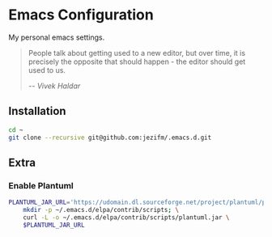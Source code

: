 # Emacs Configuration

My personal emacs settings.

> People talk about getting used to a new editor, but over time, it is precisely the opposite that should happen - the editor should get used to us.
>
> -- <cite>Vivek Haldar</cite>

## Installation

```sh
cd ~
git clone --recursive git@github.com:jezifm/.emacs.d.git
```


## Extra

### Enable Plantuml

```sh
PLANTUML_JAR_URL='https://udomain.dl.sourceforge.net/project/plantuml/plantuml.jar'; \
    mkdir -p ~/.emacs.d/elpa/contrib/scripts; \
    curl -L -o ~/.emacs.d/elpa/contrib/scripts/plantuml.jar \
    $PLANTUML_JAR_URL
```
